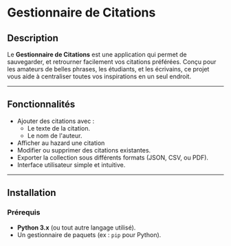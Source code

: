  # Gestionnaire de Citations

## Description

Le **Gestionnaire de Citations** est une application qui permet de sauvegarder, et retrourner facilement vos citations préférées. Conçu pour les amateurs de belles phrases, les étudiants, et les écrivains, ce projet vous aide à centraliser toutes vos inspirations en un seul endroit.

---

## Fonctionnalités

- Ajouter des citations avec :
  - Le texte de la citation.
  - Le nom de l'auteur.
- Afficher au hazard une citation
- Modifier ou supprimer des citations existantes.
- Exporter la collection sous différents formats (JSON, CSV, ou PDF).
- Interface utilisateur simple et intuitive.

---

## Installation

### Prérequis

- **Python 3.x** (ou tout autre langage utilisé).
- Un gestionnaire de paquets (ex : `pip` pour Python).
